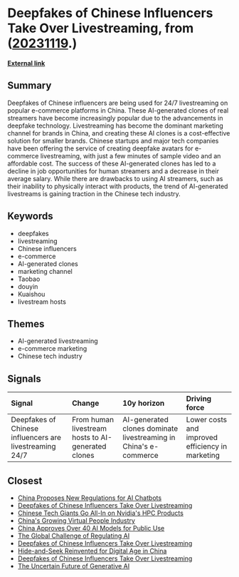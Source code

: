 # __Deepfakes of Chinese Influencers Take Over Livestreaming__, from ([20231119](https://kghosh.substack.com/p/20231119).)

__[External link](https://www.technologyreview.com/2023/09/19/1079832/chinese-ecommerce-deepfakes-livestream-influencers-ai/?utm_source=substack&utm_medium=email)__



## Summary

Deepfakes of Chinese influencers are being used for 24/7 livestreaming on popular e-commerce platforms in China. These AI-generated clones of real streamers have become increasingly popular due to the advancements in deepfake technology. Livestreaming has become the dominant marketing channel for brands in China, and creating these AI clones is a cost-effective solution for smaller brands. Chinese startups and major tech companies have been offering the service of creating deepfake avatars for e-commerce livestreaming, with just a few minutes of sample video and an affordable cost. The success of these AI-generated clones has led to a decline in job opportunities for human streamers and a decrease in their average salary. While there are drawbacks to using AI streamers, such as their inability to physically interact with products, the trend of AI-generated livestreams is gaining traction in the Chinese tech industry.

## Keywords

* deepfakes
* livestreaming
* Chinese influencers
* e-commerce
* AI-generated clones
* marketing channel
* Taobao
* douyin
* Kuaishou
* livestream hosts

## Themes

* AI-generated livestreaming
* e-commerce marketing
* Chinese tech industry

## Signals

| Signal                                                  | Change                                             | 10y horizon                                                      | Driving force                                    |
|:--------------------------------------------------------|:---------------------------------------------------|:-----------------------------------------------------------------|:-------------------------------------------------|
| Deepfakes of Chinese influencers are livestreaming 24/7 | From human livestream hosts to AI-generated clones | AI-generated clones dominate livestreaming in China's e-commerce | Lower costs and improved efficiency in marketing |

## Closest

* [China Proposes New Regulations for AI Chatbots](b6dc0996967d1b60cd671a3f6a787e9b)
* [Deepfakes of Chinese Influencers Take Over Livestreaming](648de774fbff1434a953141f7652db07)
* [Chinese Tech Giants Go All-In on Nvidia's HPC Products](b4cc7b5ac1c99e45eb6fc1f733189405)
* [China's Growing Virtual People Industry](9830e769665e82dcea315b1089dc40c4)
* [China Approves Over 40 AI Models for Public Use](180b400e2ff14c1358c95031138bbe47)
* [The Global Challenge of Regulating AI](c3301a7146d6814214205c4b43376f17)
* [Deepfakes of Chinese Influencers Take Over Livestreaming](648de774fbff1434a953141f7652db07)
* [Hide-and-Seek Reinvented for Digital Age in China](b257d0deb52682c702250d6980bcecbd)
* [Deepfakes of Chinese Influencers Take Over Livestreaming](648de774fbff1434a953141f7652db07)
* [The Uncertain Future of Generative AI](f35afe43c2e3b465b8ed4b00023cb0ac)